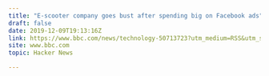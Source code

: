 ```yaml
---
title: "E-scooter company goes bust after spending big on Facebook ads"
draft: false
date: 2019-12-09T19:13:16Z
link: https://www.bbc.com/news/technology-50713723?utm_medium=RSS&utm_source=hune
site: www.bbc.com
topic: Hacker News  

---
```

